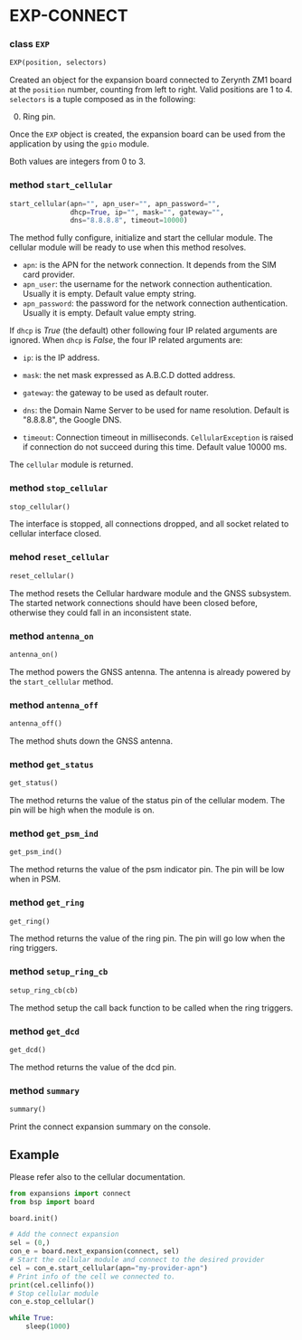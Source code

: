 # EXP-CONNECT

### class `EXP`
```python
EXP(position, selectors)
```
Created an object for the expansion board connected to Zerynth ZM1 board at the `position` number, counting from left to right. Valid positions are 1 to 4.
`selectors` is a tuple composed as in the following:

0. Ring pin.

Once the `EXP` object is created, the expansion board can be used from the application by using the `gpio` module.

Both values are integers from 0 to 3.

### method `start_cellular`
```python
start_cellular(apn="", apn_user="", apn_password="",
               dhcp=True, ip="", mask="", gateway="",
               dns="8.8.8.8", timeout=10000)
```
The method fully configure, initialize and start the cellular module. The cellular module will be ready to use when this method resolves.

* `apn`: is the APN for the network connection. It depends from the SIM card provider.
* `apn_user`: the username for the network connection authentication. Usually it is empty. Default value empty string.
* `apn_password`: the password for the network connection authentication. Usually it is empty. Default value empty string.

If `dhcp` is *True* (the default) other following four IP related arguments are ignored.
When `dhcp` is *False*, the four IP related arguments are:

* `ip`: is the IP address.
* `mask`: the net mask expressed as A.B.C.D dotted address.
* `gateway`: the gateway to be used as default router.
* `dns`: the Domain Name Server to be used for name resolution. Default is "8.8.8.8", the Google DNS.

* `timeout`: Connection timeout in milliseconds. `CellularException` is raised if connection do not succeed during this time. Default value 10000 ms.

The `cellular` module is returned.

### method `stop_cellular`
```python
stop_cellular()
```
The interface is stopped, all connections dropped, and all socket related to cellular interface closed.

### mehod `reset_cellular`
```python
reset_cellular()
```
The method resets the Cellular hardware module and the GNSS subsystem. The started
network connections should have been closed before, otherwise they could fall in
an inconsistent state.

### method `antenna_on`
```python
antenna_on()
```
The method powers the GNSS antenna. The antenna is already powered by the `start_cellular` method.

### method `antenna_off`
```python
antenna_off()
```
The method shuts down the GNSS antenna.

### method `get_status`
```python
get_status()
```
The method returns the value of the status pin of the cellular modem. The pin will be high when the module is on.

### method `get_psm_ind`
```python
get_psm_ind()
```
The method returns the value of the psm indicator pin. The pin will be low when in PSM.

### method `get_ring`
```python
get_ring()
```
The method returns the value of the ring pin. The pin will go low when the ring triggers.

### method `setup_ring_cb`
```python
setup_ring_cb(cb)
```
The method setup the call back function to be called when the ring triggers.

### method `get_dcd`
```python
get_dcd()
```
The method returns the value of the dcd pin.

### method `summary`
```python
summary()
```
Print the connect expansion summary on the console.

## Example
Please refer also to the cellular documentation.

```python
from expansions import connect
from bsp import board

board.init()

# Add the connect expansion
sel = (0,)
con_e = board.next_expansion(connect, sel)
# Start the cellular module and connect to the desired provider
cel = con_e.start_cellular(apn="my-provider-apn")
# Print info of the cell we connected to.
print(cel.cellinfo())
# Stop cellular module
con_e.stop_cellular()

while True:
    sleep(1000)
```
